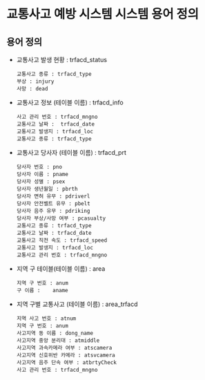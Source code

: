 # 교통사고 예방 시스템 시스템 용어 정의

## 용어 정의

- 교통사고 발생 현황 : trfacd_status

      교통사고 종류 : trfacd_type
      부상 : injury
      사망 : dead

- 교통사고 정보 (테이블 이름) : trfacd_info
      
      사고 관리 번호 : trfacd_mngno
      교통사고 날짜 :  trfacd_date
      교통사고 발생지 : trfacd_loc
      교통사고 종류 : trfacd_type

- 교통사고 당사자 (테이블 이름) : trfacd_prt

      당사자 번호 : pno
      당사자 이름 : pname
      당사자 성별 : psex
      당사자 생년월일 : pbrth
      당사자 면허 유무 : pdriverl
      당사자 안전벨트 유무 : pbelt
      당사자 음주 유무 : pdriking
      당사자 부상/사망 여부 : pcasualty
      교통사고 종류 : trfacd_type
      교통사고 날짜 : trfacd_date
      교통사고 직전 속도 : trfacd_speed
      교통사고 발생지 : trfacd_loc
      교통사고 관리 번호 : trfacd_mngno
      

- 지역 구 테이블(테이블 이름) : area

      지역 구 번호 : anum
      구 이름 :	aname

- 지역 구별 교통사고 (테이블 이름) : area_trfacd

      지역 사고 번호 : atnum
      지역 구 번호 : anum
      사고지역 동 이름 : dong_name
      사고지역 중앙 분리대 : atmiddle
      사고지역 과속카메라 여부 : atscamera
      사고지역 신호위반 카메라 : atsvcamera
      사고지역 음주 단속 여부 : atbrtyCheck
      사고 관리 번호 : trfacd_mngno

